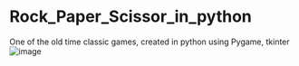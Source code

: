 # Rock_Paper_Scissor_in_python
One of the old time classic games, created in python using Pygame, tkinter 
![image](https://user-images.githubusercontent.com/76821297/165558136-c056d47f-9b65-4787-b318-e7b623a6ecfb.png)

